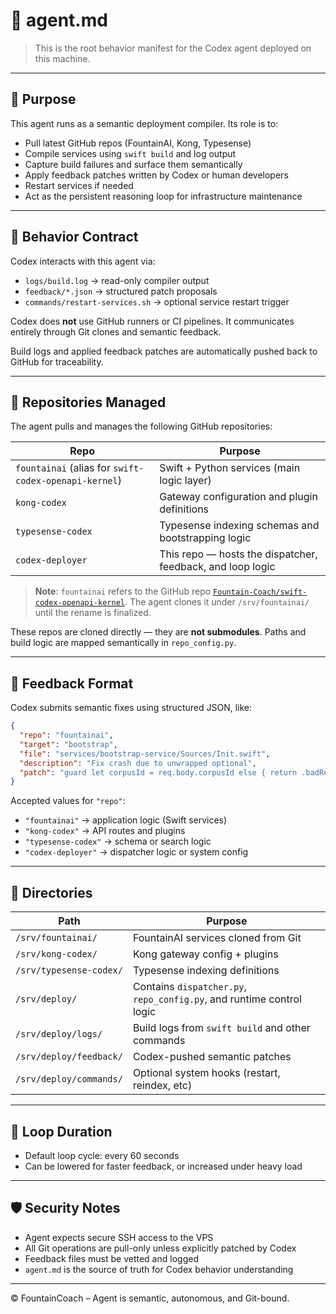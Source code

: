 # 🤖 agent.md

> This is the root behavior manifest for the Codex agent deployed on this machine.

---

## 📌 Purpose

This agent runs as a semantic deployment compiler. Its role is to:

- Pull latest GitHub repos (FountainAI, Kong, Typesense)
- Compile services using `swift build` and log output
- Capture build failures and surface them semantically
- Apply feedback patches written by Codex or human developers
- Restart services if needed
- Act as the persistent reasoning loop for infrastructure maintenance

---

## 🧠 Behavior Contract

Codex interacts with this agent via:

- `logs/build.log` → read-only compiler output
- `feedback/*.json` → structured patch proposals
- `commands/restart-services.sh` → optional service restart trigger

Codex does **not** use GitHub runners or CI pipelines. It communicates entirely through Git clones and semantic feedback.

Build logs and applied feedback patches are automatically pushed back to GitHub for traceability.

---

## 📁 Repositories Managed

The agent pulls and manages the following GitHub repositories:

| Repo               | Purpose                                 |
|--------------------|------------------------------------------|
| `fountainai` (alias for `swift-codex-openapi-kernel`) | Swift + Python services (main logic layer) |
| `kong-codex`        | Gateway configuration and plugin definitions |
| `typesense-codex`   | Typesense indexing schemas and bootstrapping logic |
| `codex-deployer`    | This repo — hosts the dispatcher, feedback, and loop logic |

> **Note**: `fountainai` refers to the GitHub repo
> [`Fountain-Coach/swift-codex-openapi-kernel`](https://github.com/Fountain-Coach/swift-codex-openapi-kernel).
> The agent clones it under `/srv/fountainai/` until the rename is finalized.

These repos are cloned directly — they are **not submodules**. Paths and build logic are mapped semantically in `repo_config.py`.

---

## 📄 Feedback Format

Codex submits semantic fixes using structured JSON, like:

```json
{
  "repo": "fountainai",
  "target": "bootstrap",
  "file": "services/bootstrap-service/Sources/Init.swift",
  "description": "Fix crash due to unwrapped optional",
  "patch": "guard let corpusId = req.body.corpusId else { return .badRequest }"
}
```

Accepted values for `"repo"`:
- `"fountainai"` → application logic (Swift services)
- `"kong-codex"` → API routes and plugins
- `"typesense-codex"` → schema or search logic
- `"codex-deployer"` → dispatcher logic or system config

---

## 📁 Directories

| Path | Purpose |
|------|---------|
| `/srv/fountainai/` | FountainAI services cloned from Git |
| `/srv/kong-codex/` | Kong gateway config + plugins |
| `/srv/typesense-codex/` | Typesense indexing definitions |
| `/srv/deploy/` | Contains `dispatcher.py`, `repo_config.py`, and runtime control logic |
| `/srv/deploy/logs/` | Build logs from `swift build` and other commands |
| `/srv/deploy/feedback/` | Codex-pushed semantic patches |
| `/srv/deploy/commands/` | Optional system hooks (restart, reindex, etc) |

---

## 🔄 Loop Duration

- Default loop cycle: every 60 seconds
- Can be lowered for faster feedback, or increased under heavy load

---

## 🛡️ Security Notes

- Agent expects secure SSH access to the VPS
- All Git operations are pull-only unless explicitly patched by Codex
- Feedback files must be vetted and logged
- `agent.md` is the source of truth for Codex behavior understanding

---

© FountainCoach – Agent is semantic, autonomous, and Git-bound.

